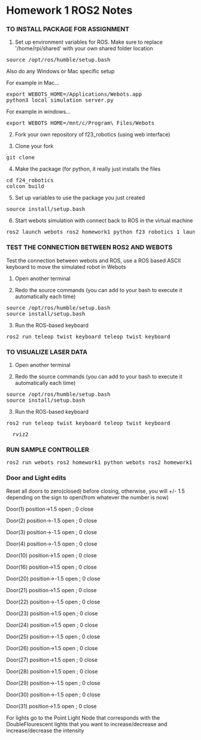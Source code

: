 # Homework 1 ROS2 Notes


### TO INSTALL PACKAGE FOR ASSIGNMENT 

1. Set up environment variables for ROS. Make sure to replace '/home/rpi/shared' with your own shared folder location
<pre>
source /opt/ros/humble/setup.bash
</pre>
Also do any Windows or Mac specific setup

For example in Mac...
<pre>
export WEBOTS_HOME=/Applications/Webots.app
python3 local_simulation_server.py
</pre>

For example in windows...
<pre>
export WEBOTS_HOME=/mnt/c/Program\ Files/Webots
</pre>

2. Fork your own repository of f23_robotics (using web interface)

3. Clone your fork
<pre>
git clone <your github url for this repository>
</pre>

4. Make the package (for python, it really just installs the files
<pre>
cd f24_robotics
colcon build
</pre>

5. Set up variables to use the package you just created
<pre>
source install/setup.bash
</pre>

6. Start webots simulation with connect back to ROS in the virtual machine
<pre>
ros2 launch webots_ros2_homework1_python f23_robotics_1_launch.py
</pre>


### TEST THE CONNECTION BETWEEN ROS2 AND WEBOTS

Test the connection between webots and ROS, use a ROS based ASCII keyboard to move the simulated robot in Webots

1. Open another terminal

2. Redo the source commands (you can add to your bash to execute it automatically each time) 
<pre>
source /opt/ros/humble/setup.bash
source install/setup.bash
</pre>

3. Run the ROS-based keyboard
<pre>
ros2 run teleop_twist_keyboard teleop_twist_keyboard
</pre>


### TO VISUALIZE LASER DATA

1. Open another terminal

2. Redo the source commands (you can add to your bash to execute it automatically each time) 
<pre>
source /opt/ros/humble/setup.bash
source install/setup.bash
</pre>

3. Run the ROS-based keyboard
<pre>
ros2 run teleop_twist_keyboard teleop_twist_keyboard
</pre>
<pre>
  rviz2
</pre>

### RUN SAMPLE CONTROLLER

<pre>
ros2 run webots_ros2_homework1_python webots_ros2_homework1_python
</pre>

### Door and Light edits
Reset all doors to zero(closed) before closing, otherwise, you will +/- 1.5 depending on the sign to open(from whatever the number is now)

Door(1) position->1.5 open ; 0 close

Door(2) position->-1.5 open ; 0 close

Door(3) position->-1.5 open ; 0 close

Door(4) position->-1.5 open ; 0 close

Door(10) position->1.5 open ; 0 close

Door(16) position->1.5 open ; 0 close

Door(20) position->-1.5 open ; 0 close

Door(21) position->1.5 open ; 0 close

Door(22) position->-1.5 open ; 0 close

Door(23) position->1.5 open ; 0 close

Door(24) position->1.5 open ; 0 close

Door(25) position->-1.5 open ; 0 close

Door(26) position->1.5 open ; 0 close

Door(27) position->1.5 open ; 0 close

Door(28) position->1.5 open ; 0 close

Door(29) position->-1.5 open ; 0 close

Door(30) position->-1.5 open ; 0 close

Door(31) position->1.5 open ; 0 close

For lights go to the Point Light Node that corresponds with the DoubleFlourescent lights that you want to increase/decrease and increase/decrease the intensity
